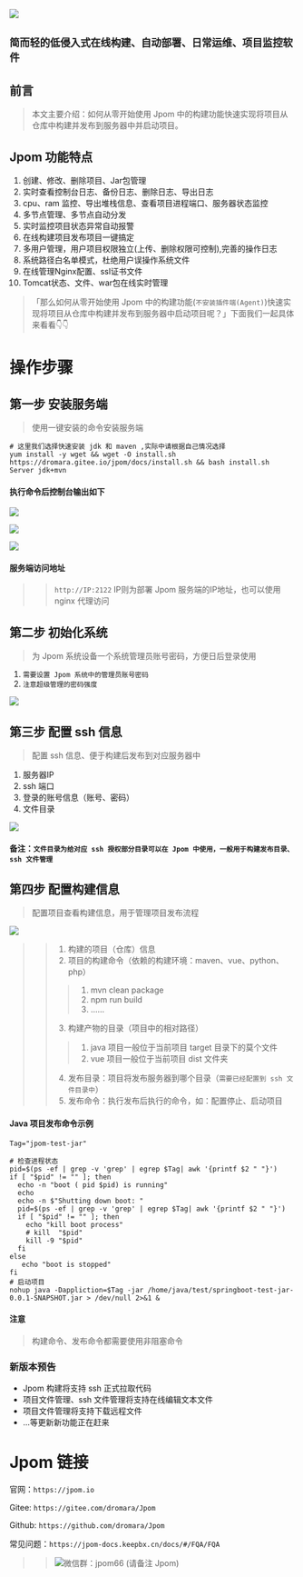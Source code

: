 ![](https://jpom-docs.keepbx.cn/images/jpom_logo.png)

##  `简而轻的低侵入式在线构建、自动部署、日常运维、项目监控软件`

## 前言

> 本文主要介绍：如何从零开始使用 Jpom 中的构建功能快速实现将项目从仓库中构建并发布到服务器中并启动项目。

## Jpom 功能特点

1. 创建、修改、删除项目、Jar包管理
2. 实时查看控制台日志、备份日志、删除日志、导出日志
3. cpu、ram 监控、导出堆栈信息、查看项目进程端口、服务器状态监控
4. 多节点管理、多节点自动分发
5. 实时监控项目状态异常自动报警
6. 在线构建项目发布项目一键搞定
7. 多用户管理，用户项目权限独立(上传、删除权限可控制),完善的操作日志
8. 系统路径白名单模式，杜绝用户误操作系统文件
9. 在线管理Nginx配置、ssl证书文件
10. Tomcat状态、文件、war包在线实时管理

> 「那么如何从零开始使用 Jpom 中的构建功能(`不安装插件端(Agent)`)快速实现将项目从仓库中构建并发布到服务器中启动项目呢？」下面我们一起具体来看看👇👇


# 操作步骤

## 第一步 安装服务端

> 使用一键安装的命令安装服务端

```
# 这里我们选择快速安装 jdk 和 maven ,实际中请根据自己情况选择
yum install -y wget && wget -O install.sh https://dromara.gitee.io/jpom/docs/install.sh && bash install.sh Server jdk+mvn
```

#### 执行命令后控制台输出如下

![](https://jpom-docs.keepbx.cn/tutorial/images/ssh_release2/setp1.1.png)

![](https://jpom-docs.keepbx.cn/tutorial/images/ssh_release2/setp1.2.png)

![](https://jpom-docs.keepbx.cn/tutorial/images/ssh_release2/setp1.3.png)


#### 服务端访问地址

>> `http://IP:2122`  IP则为部署 Jpom 服务端的IP地址，也可以使用 nginx 代理访问

## 第二步 初始化系统

> 为 Jpom 系统设备一个系统管理员账号密码，方便日后登录使用

1. `需要设置 Jpom 系统中的管理员账号密码`
2. `注意超级管理的密码强度`

![](https://jpom-docs.keepbx.cn/tutorial/images/ssh_release2/setp2.png)

## 第三步 配置 ssh 信息

> 配置 ssh 信息、便于构建后发布到对应服务器中

1. 服务器IP
2. ssh 端口
3. 登录的账号信息（账号、密码）
4. 文件目录

![](https://jpom-docs.keepbx.cn/tutorial/images/ssh_release2/setp3.png)

#### 备注：`文件目录为给对应 ssh 授权部分目录可以在 Jpom 中使用，一般用于构建发布目录、ssh 文件管理`

## 第四步 配置构建信息

> 配置项目查看构建信息，用于管理项目发布流程

![](https://jpom-docs.keepbx.cn/tutorial/images/ssh_release2/setp4.png)

>> 1. 构建的项目（仓库）信息
>> 2. 项目的构建命令（依赖的构建环境：maven、vue、python、php）
>>> 1. mvn clean package
>>> 2. npm run build
>>> 3. ......
>> 3. 构建产物的目录（项目中的相对路径）
>>> 1. java 项目一般位于当前项目 target 目录下的莫个文件
>>> 2. vue 项目一般位于当前项目 dist 文件夹
>> 4. 发布目录：项目将发布服务器到哪个目录（`需要已经配置到 ssh 文件目录中`）
>> 5. 发布命令：执行发布后执行的命令，如：配置停止、启动项目

#### Java 项目发布命令示例
```
Tag="jpom-test-jar"

# 检查进程状态
pid=$(ps -ef | grep -v 'grep' | egrep $Tag| awk '{printf $2 " "}')
if [ "$pid" != "" ]; then      
  echo -n "boot ( pid $pid) is running" 
  echo 
  echo -n $"Shutting down boot: "
  pid=$(ps -ef | grep -v 'grep' | egrep $Tag| awk '{printf $2 " "}')
  if [ "$pid" != "" ]; then
    echo "kill boot process"
    # kill  "$pid"
    kill -9 "$pid"
  fi
else 
   echo "boot is stopped" 
fi
# 启动项目
nohup java -Dappliction=$Tag -jar /home/java/test/springboot-test-jar-0.0.1-SNAPSHOT.jar > /dev/null 2>&1 &
```

#### 注意

> 构建命令、发布命令都需要使用非阻塞命令

### 新版本预告

- Jpom 构建将支持 ssh 正式拉取代码
- 项目文件管理、ssh 文件管理将支持在线编辑文本文件
- 项目文件管理将支持下载远程文件
- ...等更新新功能正在赶来

# Jpom 链接

官网：`https://jpom.io`

Gitee: `https://gitee.com/dromara/Jpom`

Github: `https://github.com/dromara/Jpom`

常见问题：`https://jpom-docs.keepbx.cn/docs/#/FQA/FQA`

>> ![微信群：jpom66 (请备注 Jpom)](https://jpom-docs.keepbx.cn/images/wx_qrcode.jpg)
